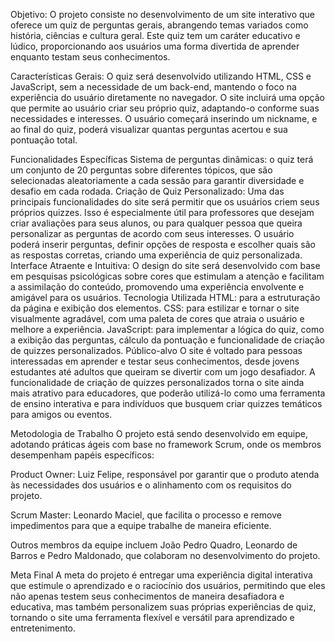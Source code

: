 Objetivo:
O projeto consiste no desenvolvimento de um site interativo que oferece um quiz de perguntas gerais, abrangendo temas variados como história, ciências e cultura geral. Este quiz tem um caráter educativo e lúdico, proporcionando aos usuários uma forma divertida de aprender enquanto testam seus conhecimentos.

Características Gerais:
O quiz será desenvolvido utilizando HTML, CSS e JavaScript, sem a necessidade de um back-end, mantendo o foco na experiência do usuário diretamente no navegador. O site incluirá uma opção que permite ao usuário criar seu próprio quiz, adaptando-o conforme suas necessidades e interesses. O usuário começará inserindo um nickname, e ao final do quiz, poderá visualizar quantas perguntas acertou e sua pontuação total.

Funcionalidades Específicas
Sistema de perguntas dinâmicas: o quiz terá um conjunto de 20 perguntas sobre diferentes tópicos, que são selecionadas aleatoriamente a cada sessão para garantir diversidade e desafio em cada rodada.
Criação de Quiz Personalizado: Uma das principais funcionalidades do site será permitir que os usuários criem seus próprios quizzes. Isso é especialmente útil para professores que desejam criar avaliações para seus alunos, ou para qualquer pessoa que queira personalizar as perguntas de acordo com seus interesses.
O usuário poderá inserir perguntas, definir opções de resposta e escolher quais são as respostas corretas, criando uma experiência de quiz personalizada.
Interface Atraente e Intuitiva: O design do site será desenvolvido com base em pesquisas psicológicas sobre cores que estimulam a atenção e facilitam a assimilação do conteúdo, promovendo uma experiência envolvente e amigável para os usuários.
Tecnologia Utilizada
HTML: para a estruturação da página e exibição dos elementos.
CSS: para estilizar e tornar o site visualmente agradável, com uma paleta de cores que atraia o usuário e melhore a experiência.
JavaScript: para implementar a lógica do quiz, como a exibição das perguntas, cálculo da pontuação e funcionalidade de criação de quizzes personalizados.
Público-alvo
O site é voltado para pessoas interessadas em aprender e testar seus conhecimentos, desde jovens estudantes até adultos que queiram se divertir com um jogo desafiador. A funcionalidade de criação de quizzes personalizados torna o site ainda mais atrativo para educadores, que poderão utilizá-lo como uma ferramenta de ensino interativa e para indivíduos que busquem criar quizzes temáticos para amigos ou eventos.

Metodologia de Trabalho
O projeto está sendo desenvolvido em equipe, adotando práticas ágeis com base no framework Scrum, onde os membros desempenham papéis específicos:

Product Owner: Luiz Felipe, responsável por garantir que o produto atenda às necessidades dos usuários e o alinhamento com os requisitos do projeto.

Scrum Master: Leonardo Maciel, que facilita o processo e remove impedimentos para que a equipe trabalhe de maneira eficiente.

Outros membros da equipe incluem João Pedro Quadro, Leonardo de Barros e Pedro Maldonado, que colaboram no desenvolvimento do projeto.

Meta Final
A meta do projeto é entregar uma experiência digital interativa que estimule o aprendizado e o raciocínio dos usuários, permitindo que eles não apenas testem seus conhecimentos de maneira desafiadora e educativa, mas também personalizem suas próprias experiências de quiz, tornando o site uma ferramenta flexível e versátil para aprendizado e entretenimento.
